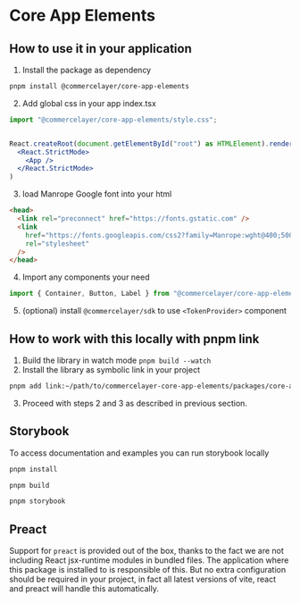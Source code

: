 # Core App Elements

## How to use it in your application

1. Install the package as dependency

```sh
pnpm install @commercelayer/core-app-elements
```

2. Add global css in your app index.tsx

```jsx
import "@commercelayer/core-app-elements/style.css";


React.createRoot(document.getElementById("root") as HTMLElement).render(
  <React.StrictMode>
    <App />
  </React.StrictMode>
)
```

3. load Manrope Google font into your html

```html
<head>
  <link rel="preconnect" href="https://fonts.gstatic.com" />
  <link
    href="https://fonts.googleapis.com/css2?family=Manrope:wght@400;500;600;700;800&display=swap"
    rel="stylesheet"
  />
</head>
```

4. Import any components your need

```jsx
import { Container, Button, Label } from "@commercelayer/core-app-elements";
```

5. (optional) install `@commercelayer/sdk` to use `<TokenProvider>` component

## How to work with this locally with pnpm link

1. Build the library in watch mode `pnpm build --watch`
2. Install the library as symbolic link in your project

```sh
pnpm add link:~/path/to/commercelayer-core-app-elements/packages/core-app-elements/
```

3. Proceed with steps 2 and 3 as described in previous section.

## Storybook

To access documentation and examples you can run storybook locally

```sh
pnpm install

pnpm build

pnpm storybook
```

## Preact

Support for `preact` is provided out of the box, thanks to the fact we are not including React jsx-runtime modules in bundled files.
The application where this package is installed to is responsible of this.
But no extra configuration should be required in your project, in fact all latest versions of vite, react and preact will handle this automatically.
